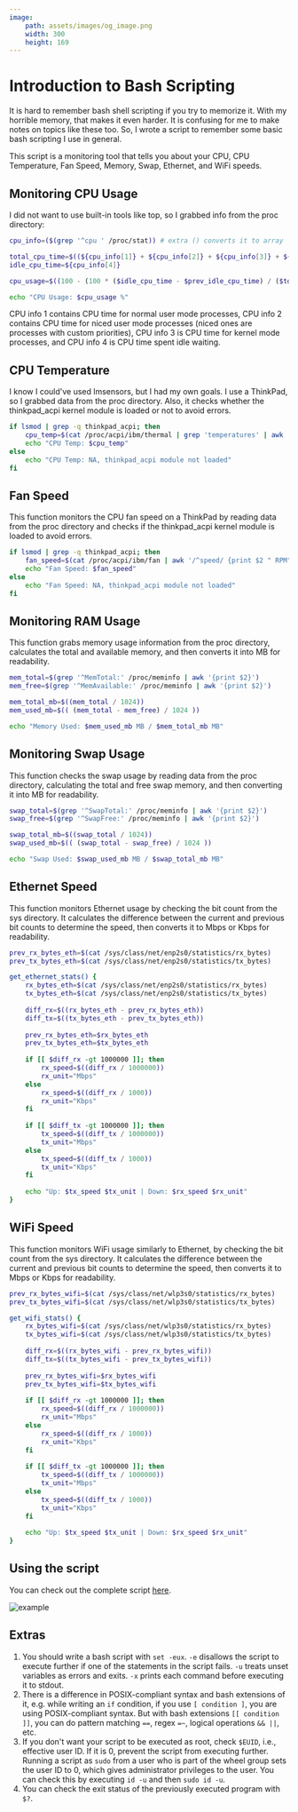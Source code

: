 ```yaml
---
image:
    path: assets/images/og_image.png
    width: 300
    height: 169
---
```


# Introduction to Bash Scripting
It is hard to remember bash shell scripting if you try to memorize it. With my horrible memory, that makes it even harder. It is confusing for me to make notes on topics like these too. So, I wrote a script to remember some basic bash scripting I use in general.

This script is a monitoring tool that tells you about your CPU, CPU Temperature, Fan Speed, Memory, Swap, Ethernet, and WiFi speeds.

## Monitoring CPU Usage
I did not want to use built-in tools like top, so I grabbed info from the proc directory:

```bash
cpu_info=($(grep '^cpu ' /proc/stat)) # extra () converts it to array

total_cpu_time=$((${cpu_info[1]} + ${cpu_info[2]} + ${cpu_info[3]} + ${cpu_info[4]}))
idle_cpu_time=${cpu_info[4]}

cpu_usage=$((100 - (100 * ($idle_cpu_time - $prev_idle_cpu_time) / ($total_cpu_time - $prev_total_cpu_time))))

echo "CPU Usage: $cpu_usage %"
```

CPU info 1 contains CPU time for normal user mode processes, CPU info 2 contains CPU time for niced user mode processes (niced ones are processes with custom priorities), CPU info 3 is CPU time for kernel mode processes, and CPU info 4 is CPU time spent idle waiting.

## CPU Temperature
I know I could've used lmsensors, but I had my own goals. I use a ThinkPad, so I grabbed data from the proc directory. Also, it checks whether the thinkpad_acpi kernel module is loaded or not to avoid errors.

```bash
if lsmod | grep -q thinkpad_acpi; then
    cpu_temp=$(cat /proc/acpi/ibm/thermal | grep 'temperatures' | awk '{print $2 " C"}')
    echo "CPU Temp: $cpu_temp"
else
    echo "CPU Temp: NA, thinkpad_acpi module not loaded"
fi
```

## Fan Speed
This function monitors the CPU fan speed on a ThinkPad by reading data from the proc directory and checks if the thinkpad_acpi kernel module is loaded to avoid errors.

```bash
if lsmod | grep -q thinkpad_acpi; then
    fan_speed=$(cat /proc/acpi/ibm/fan | awk '/^speed/ {print $2 " RPM"}')
    echo "Fan Speed: $fan_speed"
else
    echo "Fan Speed: NA, thinkpad_acpi module not loaded"
fi
```

## Monitoring RAM Usage
This function grabs memory usage information from the proc directory, calculates the total and available memory, and then converts it into MB for readability.

```bash
mem_total=$(grep '^MemTotal:' /proc/meminfo | awk '{print $2}')
mem_free=$(grep '^MemAvailable:' /proc/meminfo | awk '{print $2}')

mem_total_mb=$((mem_total / 1024))
mem_used_mb=$(( (mem_total - mem_free) / 1024 ))

echo "Memory Used: $mem_used_mb MB / $mem_total_mb MB"
```

## Monitoring Swap Usage
This function checks the swap usage by reading data from the proc directory, calculating the total and free swap memory, and then converting it into MB for readability.

```bash
swap_total=$(grep '^SwapTotal:' /proc/meminfo | awk '{print $2}')
swap_free=$(grep '^SwapFree:' /proc/meminfo | awk '{print $2}')

swap_total_mb=$((swap_total / 1024))
swap_used_mb=$(( (swap_total - swap_free) / 1024 ))

echo "Swap Used: $swap_used_mb MB / $swap_total_mb MB"
```

## Ethernet Speed
This function monitors Ethernet usage by checking the bit count from the sys directory. It calculates the difference between the current and previous bit counts to determine the speed, then converts it to Mbps or Kbps for readability.

```bash
prev_rx_bytes_eth=$(cat /sys/class/net/enp2s0/statistics/rx_bytes)
prev_tx_bytes_eth=$(cat /sys/class/net/enp2s0/statistics/tx_bytes)

get_ethernet_stats() {
    rx_bytes_eth=$(cat /sys/class/net/enp2s0/statistics/rx_bytes)
    tx_bytes_eth=$(cat /sys/class/net/enp2s0/statistics/tx_bytes)
    
    diff_rx=$((rx_bytes_eth - prev_rx_bytes_eth))
    diff_tx=$((tx_bytes_eth - prev_tx_bytes_eth))
    
    prev_rx_bytes_eth=$rx_bytes_eth
    prev_tx_bytes_eth=$tx_bytes_eth
    
    if [[ $diff_rx -gt 1000000 ]]; then
        rx_speed=$((diff_rx / 1000000))
        rx_unit="Mbps"
    else
        rx_speed=$((diff_rx / 1000))
        rx_unit="Kbps"
    fi
    
    if [[ $diff_tx -gt 1000000 ]]; then
        tx_speed=$((diff_tx / 1000000))
        tx_unit="Mbps"
    else
        tx_speed=$((diff_tx / 1000))
        tx_unit="Kbps"
    fi
    
    echo "Up: $tx_speed $tx_unit | Down: $rx_speed $rx_unit"
}
```

## WiFi Speed
This function monitors WiFi usage similarly to Ethernet, by checking the bit count from the sys directory. It calculates the difference between the current and previous bit counts to determine the speed, then converts it to Mbps or Kbps for readability.

```bash
prev_rx_bytes_wifi=$(cat /sys/class/net/wlp3s0/statistics/rx_bytes)
prev_tx_bytes_wifi=$(cat /sys/class/net/wlp3s0/statistics/tx_bytes)

get_wifi_stats() {
    rx_bytes_wifi=$(cat /sys/class/net/wlp3s0/statistics/rx_bytes)
    tx_bytes_wifi=$(cat /sys/class/net/wlp3s0/statistics/tx_bytes)
    
    diff_rx=$((rx_bytes_wifi - prev_rx_bytes_wifi))
    diff_tx=$((tx_bytes_wifi - prev_tx_bytes_wifi))
    
    prev_rx_bytes_wifi=$rx_bytes_wifi
    prev_tx_bytes_wifi=$tx_bytes_wifi
    
    if [[ $diff_rx -gt 1000000 ]]; then
        rx_speed=$((diff_rx / 1000000))
        rx_unit="Mbps"
    else
        rx_speed=$((diff_rx / 1000))
        rx_unit="Kbps"
    fi
    
    if [[ $diff_tx -gt 1000000 ]]; then
        tx_speed=$((diff_tx / 1000000))
        tx_unit="Mbps"
    else
        tx_speed=$((diff_tx / 1000))
        tx_unit="Kbps"
    fi
    
    echo "Up: $tx_speed $tx_unit | Down: $rx_speed $rx_unit"
}
```

## Using the script
You can check out the complete script [here](https://github.com/snwzt/cringe-ahh-scripts/blob/main/system-status).

![example](./assets/images/quick-bash-scripting.png)

## Extras
1. You should write a bash script with `set -eux`. `-e` disallows the script to execute further if one of the statements in the script fails. `-u` treats unset variables as errors and exits. `-x` prints each command before executing it to stdout.
2. There is a difference in POSIX-compliant syntax and bash extensions of it, e.g. while writing an `if` condition, if you use `[ condition ]`, you are using POSIX-compliant syntax. But with bash extensions `[[ condition ]]`, you can do pattern matching `==`, regex `=~`, logical operations `&& ||`, etc.
3. If you don't want your script to be executed as root, check `$EUID`, i.e., effective user ID. If it is 0, prevent the script from executing further. Running a script as `sudo` from a user who is part of the wheel group sets the user ID to 0, which gives administrator privileges to the user. You can check this by executing `id -u` and then `sudo id -u`.
4. You can check the exit status of the previously executed program with `$?`.
